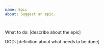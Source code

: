 ```yaml
---
name: Epic
about: Suggest an epic.

---
```


What to do:
[describe about the epic]

DOD:
[definition about what needs to be done]
